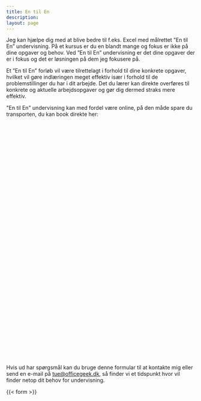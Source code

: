 ```yaml
---
title: En til En
description:
layout: page
---
```


Jeg kan hjælpe dig med at blive bedre til f.eks. Excel med målrettet ”En til En” undervisning. På et kursus er du en blandt mange og fokus er ikke på dine opgaver og behov. Ved ”En til En” undervisning er det dine opgaver der er i fokus og det er løsningen på dem jeg fokusere på.

Et ”En til En” forløb vil være tilrettelagt i forhold til dine konkrete opgaver, hvilket vil gøre indlæringen meget effektiv især i forhold til de problemstillinger du har i dit arbejde. Det du lærer kan direkte overføres til konkrete og aktuelle arbejdsopgaver og gør dig dermed straks mere effektiv.

"En til En" undervisning kan med fordel være online, på den måde spare du transporten, du kan book direkte her:

<!-- Calendly inline widget begin -->
<div class="calendly-inline-widget" data-url="https://calendly.com/officegeek?hide_landing_page_details=1" style="min-width:320px;height:630px;"></div>
<script type="text/javascript" src="https://assets.calendly.com/assets/external/widget.js" async></script>
<!-- Calendly inline widget end -->

Hvis ud har spørgsmål kan du bruge denne formular til at kontakte mig eller send en e-mail på [tue@officegeek.dk](mailto:tue@officegeek.dk), så finder vi et tidspunkt hvor vil finder netop dit behov for undervisning.

{{< form >}}
